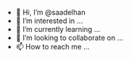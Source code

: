 - 👋 Hi, I’m @saadelhan
- 👀 I’m interested in ...
- 🌱 I’m currently learning ...
- 💞️ I’m looking to collaborate on ...
- 📫 How to reach me ...

<!---
saadelhan/saadelhan is a ✨ special ✨ repository because its `README.md` (this file) appears on your GitHub profile.
You can click the Preview link to take a look at your changes.
--->
